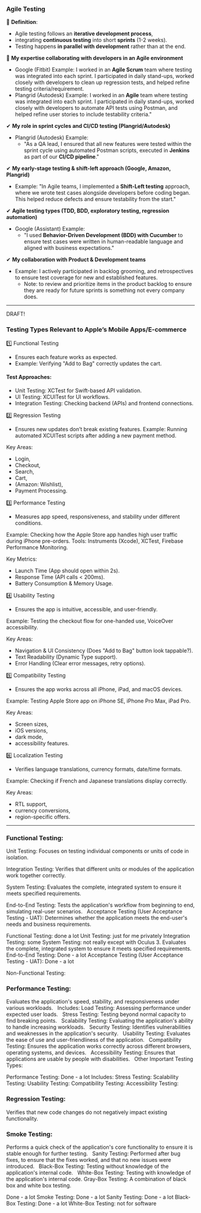 
### Agile Testing

📌 **Definition**: 
* Agile testing follows an **iterative development process**,
* integrating **continuous testing** into short **sprints** (1-2 weeks).
* Testing happens **in parallel with development** rather than at the end.

🎯 **My expertise collaborating with developers in an Agile environment**

*  Google (Fitbit) Example: I worked in an **Agile Scrum** team where testing was integrated into each sprint. I participated in daily stand-ups, worked closely with developers to clean up regression tests, and helped refine testing criteria/requirement.
*  Plangrid (Autodesk) Example: I worked in an **Agile** team where testing was integrated into each sprint. I participated in daily stand-ups, worked closely with developers to automate API tests using Postman, and helped refine user stories to include testability criteria."

✔ **My role in sprint cycles and CI/CD testing (Plangrid/Autodesk)**

* Plangrid (Autodesk) Example:
  * "As a QA lead, I ensured that all new features were tested within the sprint cycle using automated Postman scripts, executed in **Jenkins** as part of our **CI/CD pipeline**."

✔ **My early-stage testing & shift-left approach (Google, Amazon, Plangrid)**
  * Example: "In Agile teams, I implemented a **Shift-Left testing** approach, where we wrote test cases alongside developers before coding began. This helped reduce defects and ensure testability from the start."

✔ **Agile testing types (TDD, BDD, exploratory testing, regression automation)**

* Google (Assistant) Example:
  * "I used **Behavior-Driven Development (BDD) with Cucumber** to ensure test cases were written in human-readable language and aligned with business expectations."

✔ **My collaboration with Product & Development teams**

  * Example: I actively participated in backlog grooming, and retrospectives to ensure test coverage for new and established features.
    * Note:  to review and prioritize items in the product backlog to ensure they are ready for future sprints is something not every company does.

***

DRAFT!

### Testing Types Relevant to Apple’s Mobile Apps/E-commerce

1️⃣ Functional Testing 
* Ensures each feature works as expected.
* Example: Verifying "Add to Bag" correctly updates the cart.

#### Test Approaches:
* Unit Testing: XCTest for Swift-based API validation.
* UI Testing: XCUITest for UI workflows.
* Integration Testing: Checking backend (APIs) and frontend connections.

2️⃣ Regression Testing 
* Ensures new updates don’t break existing features.
Example: Running automated XCUITest scripts after adding a new payment method.

Key Areas:
* Login,
* Checkout,
* Search,
* Cart,
* (Amazon: Wishlist),
* Payment Processing.

3️⃣ Performance Testing 
* Measures app speed, responsiveness, and stability under different conditions.

Example: Checking how the Apple Store app handles high user traffic during iPhone pre-orders.
Tools: Instruments (Xcode), XCTest, Firebase Performance Monitoring.

Key Metrics:
* Launch Time (App should open within 2s).
* Response Time (API calls < 200ms).
* Battery Consumption & Memory Usage.

4️⃣ Usability Testing 
* Ensures the app is intuitive, accessible, and user-friendly.

Example: Testing the checkout flow for one-handed use, VoiceOver accessibility.

Key Areas:
* Navigation & UI Consistency (Does "Add to Bag" button look tappable?).
* Text Readability (Dynamic Type support).
* Error Handling (Clear error messages, retry options).

5️⃣ Compatibility Testing 
* Ensures the app works across all iPhone, iPad, and macOS devices.

Example: Testing Apple Store app on iPhone SE, iPhone Pro Max, iPad Pro.

Key Areas:
* Screen sizes,
* iOS versions,
* dark mode,
* accessibility features.

6️⃣ Localization Testing 
* Verifies language translations, currency formats, date/time formats.

Example: Checking if French and Japanese translations display correctly.

Key Areas: 
* RTL support,
* currency conversions,
* region-specific offers.

---

### Functional Testing:

Unit Testing:
Focuses on testing individual components or units of code in isolation.   

Integration Testing:
Verifies that different units or modules of the application work together correctly.   

System Testing:
Evaluates the complete, integrated system to ensure it meets specified requirements.   

End-to-End Testing:
Tests the application's workflow from beginning to end, simulating real-user scenarios.   
Acceptance Testing (User Acceptance Testing - UAT):
Determines whether the application meets the end-user's needs and business requirements.   

Functional Testing: done a lot
Unit Testing: just for me privately
Integration Testing: some
System Testing: not really except with Oculus 3.
Evaluates the complete, integrated system to ensure it meets specified requirements.   
End-to-End Testing:
Done - a lot
Acceptance Testing (User Acceptance Testing - UAT):
Done - a lot

Non-Functional Testing:

### Performance Testing:
Evaluates the application's speed, stability, and responsiveness under various workloads.   
Includes:
Load Testing: Assessing performance under expected user loads.   
Stress Testing: Testing beyond normal capacity to find breaking points.   
Scalability Testing: Evaluating the application's ability to handle increasing workloads.   
Security Testing:
Identifies vulnerabilities and weaknesses in the application's security.   
Usability Testing:
Evaluates the ease of use and user-friendliness of the application.   
Compatibility Testing:
Ensures the application works correctly across different browsers, operating systems, and devices.   
Accessibility Testing:
Ensures that applications are usable by people with disabilities.   
Other Important Testing Types:

Performance Testing:
Done - a lot 
Includes:
Stress Testing: 
Scalability Testing: 
Usability Testing:
Compatibility Testing:
Accessibility Testing:


### Regression Testing:
Verifies that new code changes do not negatively impact existing functionality.   
### Smoke Testing:
Performs a quick check of the application's core functionality to ensure it is stable enough for further testing.   
Sanity Testing:
Performed after bug fixes, to ensure that the fixes worked, and that no new issues were introduced.   
Black-Box Testing:
Testing without knowledge of the application's internal code.   
White-Box Testing:
Testing with knowledge of the application's internal code.
Gray-Box Testing:
A combination of black box and white box testing.

Done - a lot
Smoke Testing:
Done - a lot
Sanity Testing:
Done - a lot
Black-Box Testing:
Done - a lot
White-Box Testing: not for software
